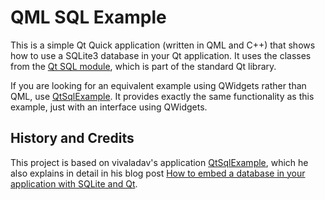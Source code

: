 # QML SQL Example

This is a simple Qt Quick application (written in QML and C++) that shows how to use a SQLite3 database in your Qt application. It uses the classes from the [Qt SQL module](https://doc.qt.io/qt-5/qtsql-index.html), which is part of the standard Qt library.

If you are looking for an equivalent example using QWidgets rather than QML, use [QtSqlExample](https://github.com/vivaladav/BitsOfBytes/tree/master/howto-embed-database-in-application-with-sqlite-and-qt). It provides exactly the same functionality as this example, just with an interface using QWidgets.


## History and Credits

This project is based on vivaladav's application [QtSqlExample](https://github.com/vivaladav/BitsOfBytes/tree/master/howto-embed-database-in-application-with-sqlite-and-qt), which he also explains in detail in his blog post [How to embed a database in your application with SQLite and Qt](http://blog.davidecoppola.com/2016/11/howto-embed-database-in-application-with-sqlite-and-qt/).

